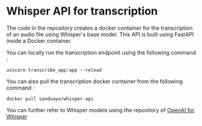 # Whisper API for transcription

The code in the repository creates a docker container for the transcription of an audio file using Whisper's base model.
This API is built using FastAPI inside a Docker container.

You can locally run the transcription endpoint using the following command : 
```
uvicorn transcribe_app:app --reload
```

You can also pull the transcription docker container from the following command : 
```
docker pull sanduaye/whisper-api
```

You can further refer to Whisper models using the repository of [OpenAI for Whisper](https://pages.github.com/)
